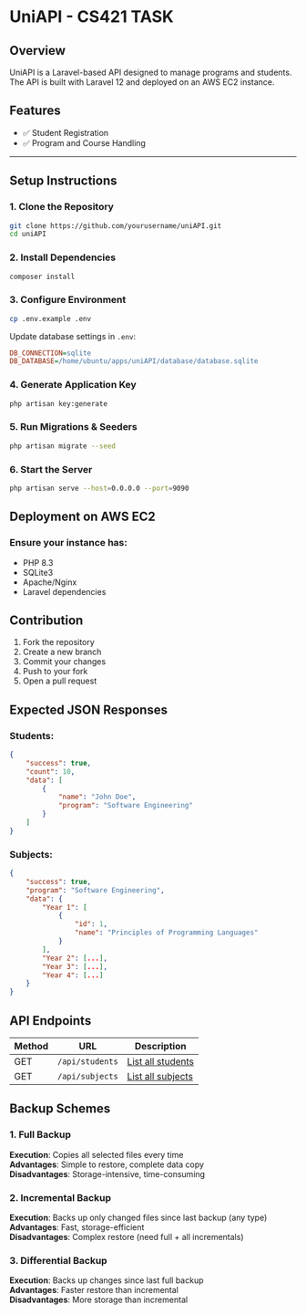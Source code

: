 # UniAPI - CS421 TASK

## Overview
UniAPI is a Laravel-based API designed to manage programs and students. The API is built with Laravel 12 and deployed on an AWS EC2 instance.

## Features
- ✅ Student Registration
- ✅ Program and Course Handling

---

## Setup Instructions

### 1. Clone the Repository
```bash
git clone https://github.com/yourusername/uniAPI.git
cd uniAPI
```

### 2. Install Dependencies
```bash
composer install
```

### 3. Configure Environment
```bash
cp .env.example .env
```
Update database settings in `.env`:
```ini
DB_CONNECTION=sqlite
DB_DATABASE=/home/ubuntu/apps/uniAPI/database/database.sqlite
```

### 4. Generate Application Key
```bash
php artisan key:generate
```

### 5. Run Migrations & Seeders
```bash
php artisan migrate --seed
```

### 6. Start the Server
```bash
php artisan serve --host=0.0.0.0 --port=9090
```

## Deployment on AWS EC2

### Ensure your instance has:
- PHP 8.3
- SQLite3
- Apache/Nginx
- Laravel dependencies

## Contribution
1. Fork the repository
2. Create a new branch
3. Commit your changes
4. Push to your fork
5. Open a pull request

## Expected JSON Responses

### Students:
```json
{
    "success": true,
    "count": 10,
    "data": [
        {
            "name": "John Doe",
            "program": "Software Engineering"
        }
    ]
}
```

### Subjects:
```json
{
    "success": true,
    "program": "Software Engineering",
    "data": {
        "Year 1": [
            {
                "id": 1,
                "name": "Principles of Programming Languages"
            }
        ],
        "Year 2": [...],
        "Year 3": [...],
        "Year 4": [...]
    }
}
```

## API Endpoints

| Method | URL            | Description                                                 |
|--------|--------------|-------------------------------------------------------------|
| GET    | `/api/students` | [List all students](http://13.60.253.221:9090/api/students) |
| GET    | `/api/subjects` | [List all subjects](http://13.60.253.221:9090/api/subjects) |


## Backup Schemes

### 1. Full Backup
**Execution**: Copies all selected files every time  
**Advantages**: Simple to restore, complete data copy  
**Disadvantages**: Storage-intensive, time-consuming

### 2. Incremental Backup
**Execution**: Backs up only changed files since last backup (any type)  
**Advantages**: Fast, storage-efficient  
**Disadvantages**: Complex restore (need full + all incrementals)

### 3. Differential Backup
**Execution**: Backs up changes since last full backup  
**Advantages**: Faster restore than incremental  
**Disadvantages**: More storage than incremental
